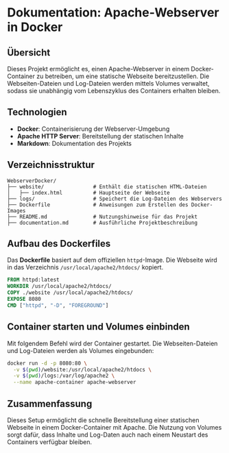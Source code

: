 # Dokumentation: Apache-Webserver in Docker

## Übersicht
Dieses Projekt ermöglicht es, einen Apache-Webserver in einem Docker-Container zu betreiben, um eine statische Webseite bereitzustellen. Die Webseiten-Dateien und Log-Dateien werden mittels Volumes verwaltet, sodass sie unabhängig vom Lebenszyklus des Containers erhalten bleiben.

## Technologien
- **Docker**: Containerisierung der Webserver-Umgebung
- **Apache HTTP Server**: Bereitstellung der statischen Inhalte
- **Markdown**: Dokumentation des Projekts

## Verzeichnisstruktur
```
WebserverDocker/
├── website/                # Enthält die statischen HTML-Dateien
│   ├── index.html          # Hauptseite der Webseite
├── logs/                   # Speichert die Log-Dateien des Webservers
├── Dockerfile              # Anweisungen zum Erstellen des Docker-Images
├── README.md               # Nutzungshinweise für das Projekt
├── documentation.md        # Ausführliche Projektbeschreibung
```

## Aufbau des Dockerfiles
Das **Dockerfile** basiert auf dem offiziellen `httpd`-Image. Die Webseite wird in das Verzeichnis `/usr/local/apache2/htdocs/` kopiert.
```dockerfile
FROM httpd:latest
WORKDIR /usr/local/apache2/htdocs/
COPY ./website /usr/local/apache2/htdocs/
EXPOSE 8080
CMD ["httpd", "-D", "FOREGROUND"]
```

## Container starten und Volumes einbinden
Mit folgendem Befehl wird der Container gestartet. Die Webseiten-Dateien und Log-Dateien werden als Volumes eingebunden:
```sh
docker run -d -p 8080:80 \
  -v $(pwd)/website:/usr/local/apache2/htdocs \
  -v $(pwd)/logs:/var/log/apache2 \
  --name apache-container apache-webserver
```

## Zusammenfassung
Dieses Setup ermöglicht die schnelle Bereitstellung einer statischen Webseite in einem Docker-Container mit Apache. Die Nutzung von Volumes sorgt dafür, dass Inhalte und Log-Daten auch nach einem Neustart des Containers verfügbar bleiben.

